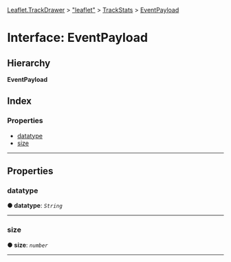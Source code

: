 [Leaflet.TrackDrawer](../README.md) > ["leaflet"](../modules/_leaflet_.md) > [TrackStats](../modules/_leaflet_.trackstats.md) > [EventPayload](../interfaces/_leaflet_.trackstats.eventpayload.md)

# Interface: EventPayload

## Hierarchy

**EventPayload**

## Index

### Properties

* [datatype](_leaflet_.trackstats.eventpayload.md#datatype)
* [size](_leaflet_.trackstats.eventpayload.md#size)

---

## Properties

<a id="datatype"></a>

###  datatype

**● datatype**: *`String`*

___
<a id="size"></a>

###  size

**● size**: *`number`*

___

